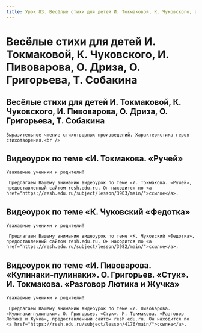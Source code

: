 ```yaml
---
title: Урок 83. Весёлые стихи для детей И. Токмаковой, К. Чуковского, И. Пивоварова, О. Дриза, О. Григорьева, Т. Собакина
---
```


# Весёлые стихи для детей И. Токмаковой, К. Чуковского, И. Пивоварова, О. Дриза, О. Григорьева, Т. Собакина

## Весёлые стихи для детей И. Токмаковой, К. Чуковского, И. Пивоварова, О. Дриза, О. Григорьева, Т. Собакина

<p>
	Выразительное чтение стихотворных произведений. Характеристика героя стихотворения.<br />
</p>

## Видеоурок по теме «И. Токмакова. «Ручей»

<p>
	Уважаемые ученики и родители!  
</p>
<p>
	 Предлагаем Вашему вниманию видеоурок по теме «И. Токмакова. «Ручей», предоставленный сайтом resh.edu.ru. Он находится по <a href="https://resh.edu.ru/subject/lesson/3903/main/">ссылке</a>.
</p>

## Видеоурок по теме «К. Чуковский «Федотка»

<p>
	Уважаемые ученики и родители!  
</p>
<p>
	 Предлагаем Вашему вниманию видеоурок по теме «К. Чуковский «Федотка», предоставленный сайтом resh.edu.ru. Он находится по <a href="https://resh.edu.ru/subject/lesson/3982/main/">ссылке</a>.
</p>

## Видеоурок по теме «И. Пивоварова. «Кулинаки-пулинаки». О. Григорьев. «Стук». И. Токмакова. «Разговор Лютика и Жучка»

<p>
	Уважаемые ученики и родители!  
</p>
<p>
	 Предлагаем Вашему вниманию видеоурок по теме «И. Пивоварова. «Кулинаки-пулинаки». О. Григорьев. «Стук». И. Токмакова. «Разговор Лютика и Жучка», предоставленный сайтом resh.edu.ru. Он находится по <a href="https://resh.edu.ru/subject/lesson/4176/main/">ссылке</a>.
</p>